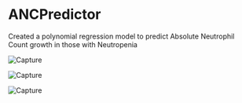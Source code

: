 # ANCPredictor
Created a polynomial regression model to predict Absolute Neutrophil Count growth in those with Neutropenia 




![Capture](https://user-images.githubusercontent.com/11828890/97516644-cea61100-1950-11eb-9652-fc29ed6bee84.PNG)




![Capture](https://user-images.githubusercontent.com/11828890/97516683-e67d9500-1950-11eb-896d-a3a33faa5ec4.PNG)




![Capture](https://user-images.githubusercontent.com/11828890/97516735-03b26380-1951-11eb-80ad-b72d3904ac7f.PNG)
